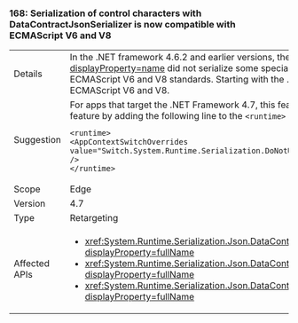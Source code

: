 ### 168: Serialization of control characters with DataContractJsonSerializer is now compatible with ECMAScript V6 and V8

|   |   |
|---|---|
|Details|In the .NET framework 4.6.2 and earlier versions, the <xref:System.Runtime.Serialization.Json.DataContractJsonSerializer?displayProperty=name> did not serialize some special control characters, such as \b, \f, and \t, in a way that was compatible with the ECMAScript V6 and V8 standards. Starting with the .NET Framework 4.7, serialization of these control characters is compatible with ECMAScript V6 and V8.|
|Suggestion|For apps that target the .NET Framework 4.7, this feature is enabled by default. If this behavior is not desirable, you can opt out of this feature by adding the following line to the <code>&lt;runtime&gt;</code> section of the app.config or web.config file:<pre><code>&lt;runtime&gt;<br />&lt;AppContextSwitchOverrides value=&quot;Switch.System.Runtime.Serialization.DoNotUseECMAScriptV6EscapeControlCharacter=false&quot; /&gt;<br />&lt;/runtime&gt;</code></pre>|
|Scope|Edge|
|Version|4.7|
|Type|Retargeting|
|Affected APIs|<ul><li><xref:System.Runtime.Serialization.Json.DataContractJsonSerializer.WriteObject(System.IO.Stream%2CSystem.Object)?displayProperty=fullName></li><li><xref:System.Runtime.Serialization.Json.DataContractJsonSerializer.WriteObject(System.Xml.XmlDictionaryWriter%2CSystem.Object)?displayProperty=fullName></li><li><xref:System.Runtime.Serialization.Json.DataContractJsonSerializer.WriteObject(System.Xml.XmlWriter%2CSystem.Object)?displayProperty=fullName></li></ul>|

